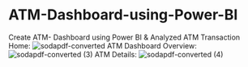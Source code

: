 # ATM-Dashboard-using-Power-BI
Create ATM- Dashboard using Power BI & Analyzed ATM Transaction 
<br>
Home:
![sodapdf-converted](https://github.com/lokesh913/ATM-Dashboard-using-Power-BI/assets/101627763/af7a52d6-9939-488b-81e8-f7ec5d5785da)
ATM Dashboard Overview:
![sodapdf-converted (3)](https://github.com/lokesh913/ATM-Dashboard-using-Power-BI/assets/101627763/9e190764-5bcf-4049-b34b-440222a43f10)
ATM Details:
![sodapdf-converted (4)](https://github.com/lokesh913/ATM-Dashboard-using-Power-BI/assets/101627763/473761ec-a33d-46f5-b062-9acecb80883a)
